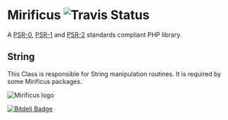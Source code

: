 # Mirificus ![Travis Status](https://api.travis-ci.org/SensibleUX/mirificus-string.png)

A [PSR-0](https://github.com/php-fig/fig-standards/blob/master/accepted/PSR-0.md), [PSR-1](https://github.com/php-fig/fig-standards/blob/master/accepted/PSR-1-basic-coding-standard.md) and [PSR-2](https://github.com/php-fig/fig-standards/blob/master/accepted/PSR-2-coding-style-guide.md) standards compliant PHP library.

## String
This Class is responsible for String manipulation routines. It is required by some Mirificus packages.

![Mirificus logo](http://sensibleux.com/wp-content/uploads/2013/09/mirificus.png "Mirificus PHP Library")


[![Bitdeli Badge](https://d2weczhvl823v0.cloudfront.net/SensibleUX/mirificus-string/trend.png)](https://bitdeli.com/free "Bitdeli Badge")

